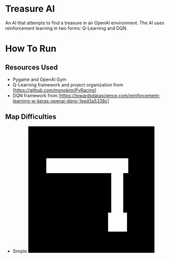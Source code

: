 # Treasure AI
An AI that attempts to find a treasure in an OpenAI environment. The AI uses reinforcement learning in two forms: Q-Learning and DQN.

# How To Run
  

## Resources Used
* Pygame and OpenAI Gym
* Q-Learning framework and project organization from [https://github.com/monokim/PyRacing]
* DQN framework from [https://towardsdatascience.com/reinforcement-learning-w-keras-openai-dqns-1eed3a5338c]

## Map Difficulties
* Simple
![Alt text](map_simple.png)

